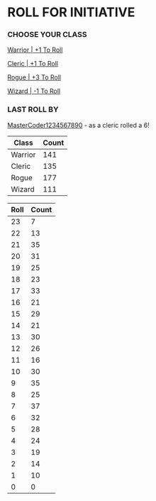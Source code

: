 # ROLL FOR INITIATIVE
### CHOOSE YOUR CLASS

[Warrior | +1 To Roll](https://github.com/benjaminsampica/benjaminsampica/issues/new?title=roll%7Cwarrior&body=Just+click+%27Submit+new+issue%27.)

[Cleric | +1 To Roll](https://github.com/benjaminsampica/benjaminsampica/issues/new?title=roll%7Ccleric&body=Just+click+%27Submit+new+issue%27.)

[Rogue | +3 To Roll](https://github.com/benjaminsampica/benjaminsampica/issues/new?title=roll%7Crogue&body=Just+click+%27Submit+new+issue%27.)

[Wizard | -1 To Roll](https://github.com/benjaminsampica/benjaminsampica/issues/new?title=roll%7Cwizard&body=Just+click+%27Submit+new+issue%27.)
### LAST ROLL BY
[MasterCoder1234567890](https://www.github.com/MasterCoder1234567890) - as a cleric rolled a 6!

|Class|Count|
|-|-|
|Warrior|141|
|Cleric|135|
|Rogue|177|
|Wizard|111|

|Roll|Count|
|-|-|
|23|7
|22|13
|21|35
|20|31
|19|25
|18|23
|17|33
|16|21
|15|29
|14|21
|13|30
|12|26
|11|16
|10|30
|9|35
|8|25
|7|37
|6|32
|5|28
|4|24
|3|19
|2|14
|1|10
|0|0
